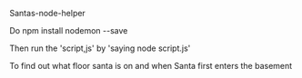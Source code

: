 Santas-node-helper

Do npm install nodemon --save 

Then run the 'script,js' by 'saying node script.js'

To find out what floor santa is on and when Santa first enters the basement 
